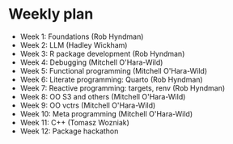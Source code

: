 # Weekly plan

- Week 1: Foundations (Rob Hyndman)
- Week 2: LLM (Hadley Wickham)
- Week 3: R package development (Rob Hyndman)
- Week 4: Debugging (Mitchell O'Hara-Wild)
- Week 5: Functional programming (Mitchell O'Hara-Wild)
- Week 6: Literate programming: Quarto (Rob Hyndman)
- Week 7: Reactive programming: targets, renv (Rob Hyndman)
- Week 8: OO S3 and others (Mitchell O'Hara-Wild)
- Week 9: OO vctrs (Mitchell O'Hara-Wild)
- Week 10: Meta programming (Mitchell O'Hara-Wild)
- Week 11: C++ (Tomasz Wozniak)
- Week 12: Package hackathon
